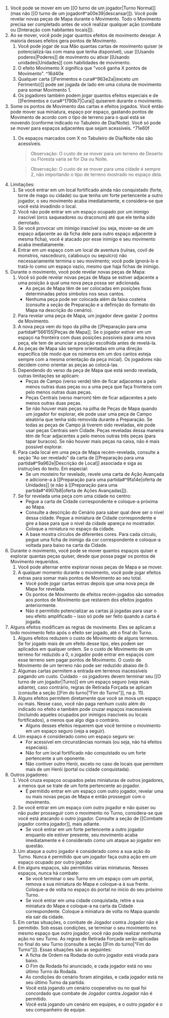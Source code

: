 1. Você pode se mover em um [[O turno de um jogador|Turno Normal]](mas não [[O turno de um jogador#^a00e39|descansar]]). Você pode revelar novas peças de Mapa durante o Movimento. Todo o Movimento precisa ser completado antes de você realizar qualquer ação (combate ou [[Interação com habitantes locais]]).
2. Ao se mover, você pode jogar quantos efeitos de movimento desejar. A maioria desses efeitos gera pontos de Movimento.
	1. Você pode jogar de sua Mão quantas cartas de movimento quiser (e potencializá-las com mana que tenha disponível), usar [[Usando poderes|Poderes]] de movimento ou ativar [[Usando unidades|Unidades]] com habilidades de movimento.
	2. O efeito Movimento X significa que "você ganha X pontos de Movimento". ^16d40e
	3. Qualquer carta [[Ferimentos e cura#^963e2a|(exceto um Ferimento)]] pode ser jogada de lado em uma coluna de movimento para somar Movimento 1.
	4. Os jogadores também podem jogar quantos efeitos especiais e de [[Ferimentos e cura#^1790b7|Cura]] quiserem durante o movimento.
3. Some os pontos de Movimento das cartas e efeitos jogados. Você então pode mover sua miniatura, espaço por espaço, gastando pontos de Movimento de acordo com o tipo de terreno para o qual está se movendo (conforme indicado no Tabuleiro de Dia/Noite). Você só pode se mover para espaços adjacentes que sejam acessíveis. ^71e60f
	1. Os espaços marcados com X no Tabuleiro de Dia/Noite não são acessíveis.
		> Observação: O custo de se mover para um terreno de Deserto ou Floresta varia se for Dia ou Noite.
		
		> Observação: O custo de se mover para uma cidade é sempre 2, não importando o tipo de terreno mostrado no espaço dela.
4. Limitações:
	1. Se você entrar em um local fortificado ainda não conquistado (forte, torre de mago ou cidade) ou que tenha um forte pertencente a outro jogador, o seu movimento acaba imediatamente, e considera-se que você está invadindo o local.
	2. Você não pode entrar em um espaço ocupado por um inimigo irascível (orcs saqueadores ou draconum) até que ele tenha sido derrotado.
	3. Se você provocar um inimigo irascível (ou seja, mover-se de um espaço adjacente ao da ficha dele para outro espaço adjacente à mesma ficha), você é atacado por esse inimigo e seu movimento acaba imediatamente.
	4. Entrar em um espaço com um local de aventura (ruínas, covil de monstros, nascedouro, calabouço ou sepulcro) não necessariamente termina o seu movimento; você pode ignorá-lo e tratá-lo como um espaço vazio, mesmo que haja fichas de inimigo.
5. Durante o movimento, você pode revelar novas peças de Mapa:
	1. Você só pode revelar novas peças de Mapa se estiver adjacente a uma posição à qual uma nova peça possa ser adicionada.
		 - As peças de Mapa têm de ser colocadas em posições fixas determinadas pelos símbolos nos seus cantos.
		 - Nenhuma peça pode ser colocada além da faixa costeira (consulte a seção de Preparação e a definição do formato do Mapa na descrição do cenário).
	2. Para revelar uma peça de Mapa, um jogador deve gastar 2 pontos de Movimento.
	3. A nova peça vem do topo da pilha de [[Preparação para uma partida#^566155|Peças de Mapa]]. Se o jogador estiver em um espaço na fronteira com duas posições possíveis para uma nova peça, ele tem de anunciar a posição escolhida antes de revelá-la.
	4. As peças de Mapa são sempre orientadas em uma direção específica (de modo que os números em um dos cantos esteja sempre com a mesma orientação da peça inicial). Os jogadores não decidem como orientar as peças ao colocá-las.
	5. Dependendo do verso da peça de Mapa que está sendo revelada, outras limitações se aplicam:
		 - Peças de Campo (verso verde) têm de ficar adjacentes a pelo menos outras duas peças ou a uma peça que faça fronteira com pelo menos outras duas peças.
		 - Peças Centrais (verso marrom) têm de ficar adjacentes a pelo menos outras duas peças.
		 - Se não houver mais peças na pilha de Peças de Mapa quando um jogador for explorar, ele pode usar uma peça de Campo aleatória que tenha sido removida durante a Preparação. Se todas as peças de Campo já tiverem sido reveladas, ele pode usar peças Centrais sem Cidade. Peças reveladas dessa maneira têm de ficar adjacentes a pelo menos outras três peças (para tapar buracos). Se não houver mais peças na caixa, não é mais possível explorar.
	6. Para cada local em uma peça de Mapa recém-revelada, consulte a seção “Ao ser revelado” da carta de [[Preparação para uma partida#^9a962e|Descrição de Local]] associada e siga as instruções do texto. Em especial:
		- Se um mosteiro for revelado, revele uma carta de Ação Avançada e adicione-a à [[Preparação para uma partida#^9fa14e|oferta de Unidades]] (e não à [[Preparação para uma partida#^4907b8|oferta de Ações Avançadas]]).
	7. Se for revelada uma peça com uma cidade no centro:
		 - Pegue a carta de Cidade correspondente e coloque-a próxima ao Mapa.
		 - Consulte a descrição do Cenário para saber qual deve ser o nível dessa cidade. Pegue a miniatura de Cidade correspondente e gire a base para que o nível da cidade apareça no mostrador. Coloque a miniatura no espaço da cidade.
		 - A base mostra círculos de diferentes cores. Para cada círculo, pegue uma ficha de inimigo da cor correspondente e coloque-a voltada para baixo na carta da Cidade.
6. Durante o movimento, você pode se mover quantos espaços quiser e explorar quantas peças quiser, desde que possa pagar os pontos de Movimento requeridos.
	1. Você pode alternar entre explorar novas peças de Mapa e se mover.
	2. A qualquer momento durante o movimento, você pode jogar efeitos extras para somar mais pontos de Movimento ao seu total.
		 - Você pode jogar cartas extras depois que uma nova peça de Mapa for revelada.
		 - Os pontos de Movimento de efeitos recém-jogados são somados aos pontos de Movimento que restarem dos efeitos jogados anteriormente.
		 - Não é permitido potencializar as cartas já jogadas para usar o seu efeito amplificado – isso só pode ser feito quando a carta é jogada.
7. Alguns efeitos modificam as regras de movimento. Eles se aplicam a todo movimento feito após o efeito ser jogado, até o final do Turno.
	1. Alguns efeitos reduzem o custo de Movimento de alguns terrenos. Se for jogado mais de um efeito desse tipo, eles podem ser aplicados em qualquer ordem. Se o custo de Movimento de um terreno for reduzido a 0, o jogador pode entrar em espaços com esse terreno sem pagar pontos de Movimento. O custo de Movimento de um terreno não pode ser reduzido abaixo de 0.
	2. Algumas cartas permitem a entrada em terrenos inacessíveis pagando um custo. Cuidado - os jogadores devem terminar seu [[O turno de um jogador|Turno]] em um espaço seguro (veja mais adiante), caso contrário, regras de Retirada Forçada se aplicam (consulte a seção [[Fim do turno|"Fim do Turno"]], na p. 11).
	3. Alguns efeitos permitem diretamente que você se mova um espaço ou mais. Nesse caso, você não paga nenhum custo além do indicado no efeito e também pode cruzar espaços inacessíveis (incluindo aqueles ocupados por inimigos irascíveis ou locais fortificados), a menos que algo diga o contrário.
		 - Alguns desses efeitos requerem que você termine o movimento em um espaço seguro (veja a seguir).
	4. Um espaço é considerado como um espaço seguro se:
		 - For acessível em circunstâncias normais (ou seja, não há efeitos especiais).
		 - Não for um local fortificado não conquistado ou um forte pertencente a um oponente.
		 - Não contiver outro Herói, exceto no caso de locais que permitem mais de um Herói (portal ou cidade conquistada).
8. Outros jogadores:
	1. Você cruza espaços ocupados pelas miniaturas de outros jogadores, a menos que se trate de um forte pertencente ao jogador.
		 - É permitido entrar em um espaço com outro jogador, revelar uma ou mais novas peças de Mapa e então prosseguir com o movimento.
	2. Se você entrar em um espaço com outro jogador e não quiser ou não puder prosseguir com o movimento no Turno, considera-se que você está atacando o outro jogador. Consulte a seção de [[Combate jogador contra jogador]], mais adiante.
		 - Se você entrar em um forte pertencente a outro jogador enquanto ele estiver presente, seu movimento acaba imediatamente e é considerado como um ataque ao jogador em questão.
	3. Um ataque a outro jogador é considerado como a sua ação do Turno. Nunca é permitido que um jogador faça outra ação em um espaço ocupado por outro jogador.
	4. Em alguns espaços, são permitidas várias miniaturas. Nesses espaços, nunca há combate:
		 - Se você terminar o seu Turno em um espaço com um portal, remova a sua miniatura do Mapa e coloque-a à sua frente. Coloque-a de volta no espaço do portal no início do seu próximo Turno.
		 - Se você entrar em uma cidade conquistada, retire a sua miniatura do Mapa e coloque-a na carta da Cidade correspondente. Coloque a miniatura de volta no Mapa quando ela sair da cidade.
	5. Em certas situações, o combate de Jogador contra Jogador não é permitido. Sob essas condições, se terminar o seu movimento no mesmo espaço que outro jogador, você não pode realizar nenhuma ação no seu Turno. As regras de Retirada Forçada serão aplicadas no final do seu Turno (consulte a seção [[Fim do turno|"Fim do Turno"]]). Essas situações são as seguintes:
		 - A ficha de Ordem na Rodada do outro jogador está virada para baixo.
		 - O Fim da Rodada foi anunciado, e cada jogador está no seu último Turno da Rodada.
		 - As condições do cenário foram atingidas, e cada jogador está no seu último Turno da partida.
		 - Você está jogando um cenário cooperativo ou no qual foi concordado que combate de Jogador contra Jogador não é permitido.
		 - Você está jogando um cenário em equipes, e o outro jogador é o seu companheiro de equipe.